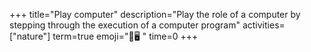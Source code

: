 +++
title="Play computer"
description="Play the role of a computer by stepping through the execution of a computer program"
activities=["nature"]
term=true
emoji="🎲🖥️ "
time=0
+++
